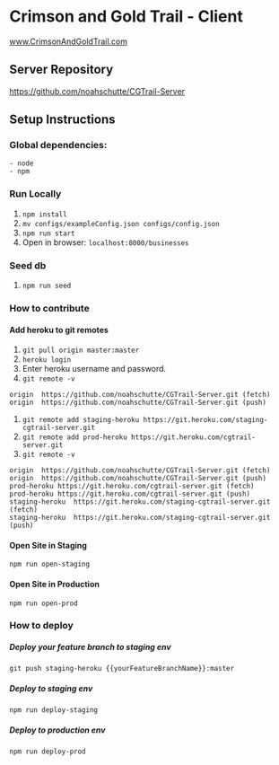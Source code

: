 # Crimson and Gold Trail - Client
www.CrimsonAndGoldTrail.com

## Server Repository
https://github.com/noahschutte/CGTrail-Server

## Setup Instructions
### Global dependencies:
    - node
    - npm

### Run Locally
1. `npm install`
1. `mv configs/exampleConfig.json configs/config.json`
1. `npm run start`
1. Open in browser: `localhost:8000/businesses`

### Seed db
1. `npm run seed`

### How to contribute
#### Add heroku to git remotes
1. `git pull origin master:master`
1. `heroku login`
1. Enter heroku username and password.
1. `git remote -v`
```
origin	https://github.com/noahschutte/CGTrail-Server.git (fetch)
origin	https://github.com/noahschutte/CGTrail-Server.git (push)
```
1. `git remote add staging-heroku https://git.heroku.com/staging-cgtrail-server.git`
1. `git remote add prod-heroku https://git.heroku.com/cgtrail-server.git`
1. `git remote -v`
```
origin	https://github.com/noahschutte/CGTrail-Server.git (fetch)
origin	https://github.com/noahschutte/CGTrail-Server.git (push)
prod-heroku	https://git.heroku.com/cgtrail-server.git (fetch)
prod-heroku	https://git.heroku.com/cgtrail-server.git (push)
staging-heroku	https://git.heroku.com/staging-cgtrail-server.git (fetch)
staging-heroku	https://git.heroku.com/staging-cgtrail-server.git (push)
```

#### Open Site in Staging
`npm run open-staging`

#### Open Site in Production
`npm run open-prod`

### How to deploy
##### Deploy your feature branch to staging env
`git push staging-heroku {{yourFeatureBranchName}}:master`

##### Deploy to staging env
`npm run deploy-staging`

##### Deploy to production env
`npm run deploy-prod`
